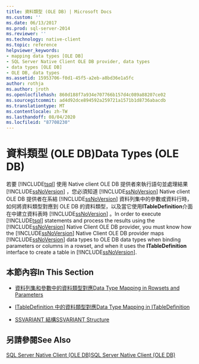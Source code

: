 ```yaml
---
title: 資料類型 (OLE DB) | Microsoft Docs
ms.custom: ''
ms.date: 06/13/2017
ms.prod: sql-server-2014
ms.reviewer: ''
ms.technology: native-client
ms.topic: reference
helpviewer_keywords:
- mapping data types [OLE DB]
- SQL Server Native Client OLE DB provider, data types
- data types [OLE DB]
- OLE DB, data types
ms.assetid: 15953706-f0d1-45f5-a2eb-a8bd36e1a5fc
author: rothja
ms.author: jroth
ms.openlocfilehash: 860d188f7a934e707766b157d4c089a88207ce02
ms.sourcegitcommit: ad4d92dce894592a259721a1571b1d8736abacdb
ms.translationtype: MT
ms.contentlocale: zh-TW
ms.lasthandoff: 08/04/2020
ms.locfileid: "87708230"
---
```

# <a name="data-types-ole-db"></a><span data-ttu-id="f7035-102">資料類型 (OLE DB)</span><span class="sxs-lookup"><span data-stu-id="f7035-102">Data Types (OLE DB)</span></span>
  <span data-ttu-id="f7035-103">若要 [!INCLUDE[tsql](../../includes/tsql-md.md)] 使用 Native client OLE DB 提供者來執行語句並處理結果 [!INCLUDE[ssNoVersion](../../includes/ssnoversion-md.md)] ，您必須知道 [!INCLUDE[ssNoVersion](../../includes/ssnoversion-md.md)] Native client OLE DB 提供者在系結 [!INCLUDE[ssNoVersion](../../includes/ssnoversion-md.md)] 資料列集中的參數或資料行時，如何將資料類型對應到 OLE DB 的資料類型，以及當它使用**ITableDefinition**介面在中建立資料表時 [!INCLUDE[ssNoVersion](../../includes/ssnoversion-md.md)] 。</span><span class="sxs-lookup"><span data-stu-id="f7035-103">In order to execute [!INCLUDE[tsql](../../includes/tsql-md.md)] statements and process the results using the [!INCLUDE[ssNoVersion](../../includes/ssnoversion-md.md)] Native Client OLE DB provider, you must know how the [!INCLUDE[ssNoVersion](../../includes/ssnoversion-md.md)] Native Client OLE DB provider maps [!INCLUDE[ssNoVersion](../../includes/ssnoversion-md.md)] data types to OLE DB data types when binding parameters or columns in a rowset, and when it uses the **ITableDefinition** interface to create a table in [!INCLUDE[ssNoVersion](../../includes/ssnoversion-md.md)].</span></span>  
  
## <a name="in-this-section"></a><span data-ttu-id="f7035-104">本節內容</span><span class="sxs-lookup"><span data-stu-id="f7035-104">In This Section</span></span>  
  
-   [<span data-ttu-id="f7035-105">資料列集和參數中的資料類型對應</span><span class="sxs-lookup"><span data-stu-id="f7035-105">Data Type Mapping in Rowsets and Parameters</span></span>](data-type-mapping-in-rowsets-and-parameters.md)  
  
-   [<span data-ttu-id="f7035-106">ITableDefinition 中的資料類型對應</span><span class="sxs-lookup"><span data-stu-id="f7035-106">Data Type Mapping in ITableDefinition</span></span>](data-type-mapping-in-itabledefinition.md)  
  
-   [<span data-ttu-id="f7035-107">SSVARIANT 結構</span><span class="sxs-lookup"><span data-stu-id="f7035-107">SSVARIANT Structure</span></span>](ssvariant-structure.md)  
  
## <a name="see-also"></a><span data-ttu-id="f7035-108">另請參閱</span><span class="sxs-lookup"><span data-stu-id="f7035-108">See Also</span></span>  
 [<span data-ttu-id="f7035-109">SQL Server Native Client &#40;OLE DB&#41;</span><span class="sxs-lookup"><span data-stu-id="f7035-109">SQL Server Native Client &#40;OLE DB&#41;</span></span>](../native-client/ole-db/sql-server-native-client-ole-db.md)  
  
  
